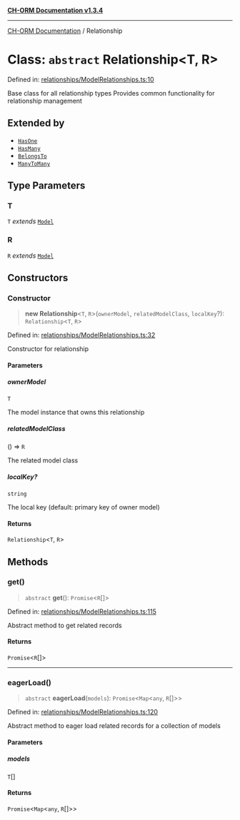 [**CH-ORM Documentation v1.3.4**](../README.md)

***

[CH-ORM Documentation](../globals.md) / Relationship

# Class: `abstract` Relationship\<T, R\>

Defined in: [relationships/ModelRelationships.ts:10](https://github.com/iarayan/ch-orm/blob/main/src/relationships/ModelRelationships.ts#L10)

Base class for all relationship types
Provides common functionality for relationship management

## Extended by

- [`HasOne`](HasOne.md)
- [`HasMany`](HasMany.md)
- [`BelongsTo`](BelongsTo.md)
- [`ManyToMany`](ManyToMany.md)

## Type Parameters

### T

`T` *extends* [`Model`](Model.md)

### R

`R` *extends* [`Model`](Model.md)

## Constructors

### Constructor

> **new Relationship**\<`T`, `R`\>(`ownerModel`, `relatedModelClass`, `localKey`?): `Relationship`\<`T`, `R`\>

Defined in: [relationships/ModelRelationships.ts:32](https://github.com/iarayan/ch-orm/blob/main/src/relationships/ModelRelationships.ts#L32)

Constructor for relationship

#### Parameters

##### ownerModel

`T`

The model instance that owns this relationship

##### relatedModelClass

() => `R`

The related model class

##### localKey?

`string`

The local key (default: primary key of owner model)

#### Returns

`Relationship`\<`T`, `R`\>

## Methods

### get()

> `abstract` **get**(): `Promise`\<`R`[]\>

Defined in: [relationships/ModelRelationships.ts:115](https://github.com/iarayan/ch-orm/blob/main/src/relationships/ModelRelationships.ts#L115)

Abstract method to get related records

#### Returns

`Promise`\<`R`[]\>

***

### eagerLoad()

> `abstract` **eagerLoad**(`models`): `Promise`\<`Map`\<`any`, `R`[]\>\>

Defined in: [relationships/ModelRelationships.ts:120](https://github.com/iarayan/ch-orm/blob/main/src/relationships/ModelRelationships.ts#L120)

Abstract method to eager load related records for a collection of models

#### Parameters

##### models

`T`[]

#### Returns

`Promise`\<`Map`\<`any`, `R`[]\>\>
